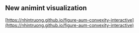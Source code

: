 ## New animint visualization
[https://nhintruong.github.io/figure-aum-convexity-interactive](https://nhintruong.github.io/figure-aum-convexity-interactive)

